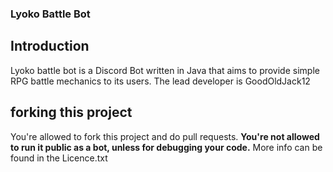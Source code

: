 ### Lyoko Battle Bot

## Introduction
Lyoko battle bot is a Discord Bot written in Java that aims to provide simple RPG battle mechanics
to its users. 
The lead developer is GoodOldJack12

## forking this project
You're allowed to fork this project and do pull requests.
**You're not allowed to run it public as a bot, unless for debugging your code.**
More info can be found in the Licence.txt

